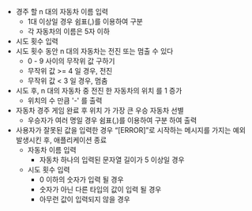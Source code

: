 - 경주 할 n 대의 자동차 이름 입력
  - 1대 이상일 경우 쉼표(,)를 이용하여 구분
  - 각 자동차의 이름은 5자 이하
- 시도 횟수 입력
- 시도 횟수 동안 n 대의 자동차는 전진 또는 멈출 수 있다
  - 0 - 9 사이의 무작위 값 구하기
  - 무작위 값 >= 4 일 경우, 전진
  - 무작위 값 < 3 일 경우, 멈춤
- 시도 후, n 대의 자동차 중 전진 한 자동차의 위치 를 1 증가
  - 위치의 수 만큼 '-' 를 출력
- 자동차 경주 게임 완료 후 위치 가 가장 큰 우승 자동차 선별
  - 우승자가 여러 명일 경우 쉼표(,)를 이용하여 구분 하여 출력
- 사용자가 잘못된 값을 입력한 경우 “[ERROR]”로 시작하는 메시지를 가지는 예외 발생시킨 후, 애플리케이션 종료
  - 자동차 이름 입력
    - 자동차 하나의 입력된 문자열 길이가 5 이상일 경우
  - 시도 횟수 입력
    - 0 이하의 숫자가 입력 될 경우
    - 숫자가 아닌 다른 타입의 값이 입력 될 경우
    - 아무런 값이 입력되지 않을 경우
